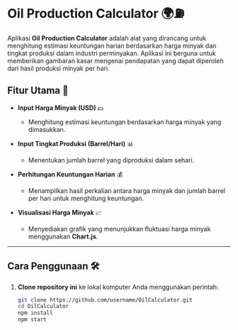 
# **Oil Production Calculator** 🌍⛽

Aplikasi **Oil Production Calculator** adalah alat yang dirancang untuk menghitung estimasi keuntungan harian berdasarkan harga minyak dan tingkat produksi dalam industri perminyakan. Aplikasi ini berguna untuk memberikan gambaran kasar mengenai pendapatan yang dapat diperoleh dari hasil produksi minyak per hari.

## **Fitur Utama** 🚀

- **Input Harga Minyak (USD)** 💵
  - Menghitung estimasi keuntungan berdasarkan harga minyak yang dimasukkan.
  
- **Input Tingkat Produksi (Barrel/Hari)** 📊
  - Menentukan jumlah barrel yang diproduksi dalam sehari.
  
- **Perhitungan Keuntungan Harian** 💰
  - Menampilkan hasil perkalian antara harga minyak dan jumlah barrel per hari untuk menghitung keuntungan.

- **Visualisasi Harga Minyak** 📈
  - Menyediakan grafik yang menunjukkan fluktuasi harga minyak menggunakan **Chart.js**.

---


## **Cara Penggunaan** 🛠️

1. **Clone repository ini** ke lokal komputer Anda menggunakan perintah:

   ```bash
   git clone https://github.com/username/OilCalculator.git
   cd OilCalculator
   npm install
   npm start

